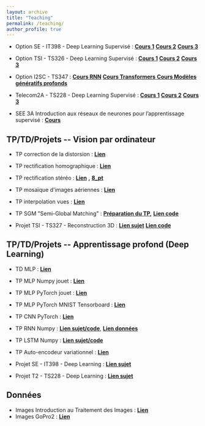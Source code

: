 ```yaml
---
layout: archive
title: "Teaching"
permalink: /teaching/
author_profile: true
---
```


- Option SE - IT398 - Deep Learning Supervisé : [**Cours 1**](https://www.google.com/url?q=https%3A%2F%2Fmycore.core-cloud.net%2Findex.php%2Fs%2Fu63TKZfos1CQpu0%2Fdownload&sa=D&sntz=1&usg=AOvVaw3jp5ZTSEumVu-8q7Ary5lg) [**Cours 2**](https://www.google.com/url?q=https%3A%2F%2Fmycore.core-cloud.net%2Findex.php%2Fs%2FulOBGkCCR09fTq1%2Fdownload&sa=D&sntz=1&usg=AOvVaw3EP1A8cMtPCcwGPP7aeA6G) [**Cours 3**](http://www.google.com/url?q=http%3A%2F%2Fsoon&sa=D&sntz=1&usg=AOvVaw2_X9uRmfgCuli50S1DFhc8)

- Option TSI - TS326 - Deep Learning Supervisé : [**Cours 1**](https://www.google.com/url?q=https%3A%2F%2Fmycore.core-cloud.net%2Findex.php%2Fs%2Fu63TKZfos1CQpu0%2Fdownload&sa=D&sntz=1&usg=AOvVaw3jp5ZTSEumVu-8q7Ary5lg) [**Cours 2**](https://www.google.com/url?q=https%3A%2F%2Fmycore.core-cloud.net%2Findex.php%2Fs%2FulOBGkCCR09fTq1%2Fdownload&sa=D&sntz=1&usg=AOvVaw3EP1A8cMtPCcwGPP7aeA6G) [**Cours 3**](https://www.google.com/url?q=https%3A%2F%2Fmycore.core-cloud.net%2Findex.php%2Fs%2FqaUgCWFPYinfZzP%2Fdownload&sa=D&sntz=1&usg=AOvVaw0YXpLrwVUPJqXKrFPBWxgY) 

- Option I2SC - TS347 : [**Cours RNN**](https://www.google.com/url?q=https%3A%2F%2Fmycore.core-cloud.net%2Findex.php%2Fs%2FDXyqoJ8NtRtBdhX%2Fdownload&sa=D&sntz=1&usg=AOvVaw0313YYdSVY8UZ0Id8rw4DG) [**Cours Transformers**](https://www.google.com/url?q=https%3A%2F%2Fmycore.core-cloud.net%2Findex.php%2Fs%2FLKAVpISlCZYpNY0%2Fdownload&sa=D&sntz=1&usg=AOvVaw0rR-_JBPFjt0kI7qqONsaY)[ ](https://www.google.com/url?q=https%3A%2F%2Fmycore.core-cloud.net%2Findex.php%2Fs%2FLKAVpISlCZYpNY0%2Fdownload&sa=D&sntz=1&usg=AOvVaw0rR-_JBPFjt0kI7qqONsaY) [**Cours Modèles génératifs profonds**](https://www.google.com/url?q=https%3A%2F%2Fmycore.core-cloud.net%2Findex.php%2Fs%2FbwVN5FO0hXj7AsQ%2Fdownload&sa=D&sntz=1&usg=AOvVaw2UF8hJdLo3is-IMSmL7W32) 

- Telecom2A - TS228 - Deep Learning Supervisé : [**Cours 1**](https://www.google.com/url?q=https%3A%2F%2Fmycore.core-cloud.net%2Findex.php%2Fs%2FqZBnmVaSZE5RXdV%2Fdownload&sa=D&sntz=1&usg=AOvVaw2W2j4CHHjv14r7TAcTCC1X) [**Cours 2**](https://www.google.com/url?q=https%3A%2F%2Fmycore.core-cloud.net%2Findex.php%2Fs%2FT7WE6pHodA9iUIC%2Fdownload&sa=D&sntz=1&usg=AOvVaw1QL1s01NkxKqu049vwwp9C) [**Cours 3**](https://www.google.com/url?q=https%3A%2F%2Fsoon&sa=D&sntz=1&usg=AOvVaw12uybk75XHtZdvDPV0BBBB)

- SEE 3A Introduction aux réseaux de neurones pour l’apprentissage supervisé : [**Cours**](https://www.google.com/url?q=https%3A%2F%2Fmycore.core-cloud.net%2Findex.php%2Fs%2F6ZdmIbx7YlU7kZd%2Fdownload&sa=D&sntz=1&usg=AOvVaw1oPXMtmxJb1Ypl7tWnEDhV) 



## TP/TD/Projets -- Vision par ordinateur

- TP correction de la distorsion : [**Lien**](https://www.google.com/url?q=https%3A%2F%2Fmycore.core-cloud.net%2Findex.php%2Fs%2FYTm4pZrcqoFVMBB%2Fdownload&sa=D&sntz=1&usg=AOvVaw3ltpjgNIUUFOIw9Mci0m47)

- TP rectification homographique : [**Lien**](https://www.google.com/url?q=https%3A%2F%2Fmycore.core-cloud.net%2Findex.php%2Fs%2FWLAFTuAGWiWOoKw%2Fdownload&sa=D&sntz=1&usg=AOvVaw0CSXAOhSbrGCxWJz49CpRP)

- TP rectification stéréo : [**Lien**](https://www.google.com/url?q=https%3A%2F%2Fmycore.cnrs.fr%2Findex.php%2Fs%2FtGDazVO7pOravLR&sa=D&sntz=1&usg=AOvVaw3TOvcyvCEx1lH7WhpiYuYL) **,** [**8_pt**](https://www.google.com/url?q=https%3A%2F%2Fmycore.cnrs.fr%2Findex.php%2Fs%2FajUt8k3fzRE1eDB&sa=D&sntz=1&usg=AOvVaw0T5A--kWkIimOu-Y-KsUtA)

- TP mosaïque d'images aériennes : [**Lien**](https://www.google.com/url?q=https%3A%2F%2Fmycore.core-cloud.net%2Findex.php%2Fs%2F2QlNAJEDJddeUEW%2Fdownload&sa=D&sntz=1&usg=AOvVaw064_jKIQ8OIUbCIwfG0Qmz)

- TP interpolation vues : [**Lien**](https://www.google.com/url?q=https%3A%2F%2Fmycore.core-cloud.net%2Findex.php%2Fs%2FDxkty6f116HNBmo&sa=D&sntz=1&usg=AOvVaw1r0Nez3sh7osfDcMkMKlh_)

- TP SGM "Semi-Global Matching" : [**Préparation du TP**](https://www.google.com/url?q=https%3A%2F%2Fmycore.core-cloud.net%2Findex.php%2Fs%2FR1KDxzoj2sctYAu%2Fdownload&sa=D&sntz=1&usg=AOvVaw2Ndx1vRb-6E3FYrx8eBkI-)**,** [**Lien code**](https://www.google.com/url?q=https%3A%2F%2Fmycore.core-cloud.net%2Findex.php%2Fs%2FpKqPf282mCygdyw%2Fdownload&sa=D&sntz=1&usg=AOvVaw0UMyArYC2jIpoNvqe8BW05)

  

- Projet TSI - TS327 - Reconstruction 3D :  [**Lien sujet**](https://www.google.com/url?q=https%3A%2F%2Fmycore.core-cloud.net%2Findex.php%2Fs%2FFiljVRIqiVB4EYo%2Fdownload&sa=D&sntz=1&usg=AOvVaw07aqyWyvGrPJnXCOtyya1W)  [**Lien code**](https://www.google.com/url?q=https%3A%2F%2Fmycore.core-cloud.net%2Findex.php%2Fs%2FRHS6aQ18Ujj9rup%2Fdownload&sa=D&sntz=1&usg=AOvVaw2jEWU7F58r_7DOy9cp0-vW)



## TP/TD/Projets -- Apprentissage profond (Deep Learning)

- TD MLP : [**Lien**](https://www.google.com/url?q=https%3A%2F%2Fmycore.core-cloud.net%2Findex.php%2Fs%2FoTKwS8Sv6JnMQH2%2Fdownload&sa=D&sntz=1&usg=AOvVaw2alMzTXQxtn5U6fH4nRR-q)

- TP MLP Numpy jouet : [**Lien**](https://www.google.com/url?q=https%3A%2F%2Fmycore.core-cloud.net%2Findex.php%2Fs%2FGZpNqF8T3UOziZ3%2Fdownload&sa=D&sntz=1&usg=AOvVaw1f3fMVBSIrZffDXE9rVM2X)

- TP MLP PyTorch jouet : [**Lien**](https://www.google.com/url?q=https%3A%2F%2Fmycore.core-cloud.net%2Findex.php%2Fs%2FrGTayezA6IYgzAD%2Fdownload&sa=D&sntz=1&usg=AOvVaw26iZC-2SNiJ64ON25oaF5q)

- TP MLP PyTorch MNIST Tensorboard : [**Lien**](https://www.google.com/url?q=https%3A%2F%2Fmycore.core-cloud.net%2Findex.php%2Fs%2FG139MEforG2MkVi%2Fdownload&sa=D&sntz=1&usg=AOvVaw3HkROwJbSBDTV-HImec-5L)

- TP CNN PyTorch : [**Lien**](https://www.google.com/url?q=https%3A%2F%2Fmycore.core-cloud.net%2Findex.php%2Fs%2Fo59TvQuUiIAlnR8%2Fdownload&sa=D&sntz=1&usg=AOvVaw0zUwlwzShvRC4WLM8cmBKt)

  

- TP RNN Numpy : [**Lien sujet/code**](https://www.google.com/url?q=https%3A%2F%2Fmycore.cnrs.fr%2Findex.php%2Fs%2FvN5RIQTrV0r62Mn%2Fdownload&sa=D&sntz=1&usg=AOvVaw1877eARa125DebJAum6m00), [**Lien données**](https://www.google.com/url?q=https%3A%2F%2Fmycore.core-cloud.net%2Findex.php%2Fs%2FDXdDKTd0pcKT1o2&sa=D&sntz=1&usg=AOvVaw3Dn6Gli0j0y2ID-K59XcwR)

- TP LSTM Numpy : [**Lien sujet/code**](https://www.google.com/url?q=https%3A%2F%2Fmycore.cnrs.fr%2Findex.php%2Fs%2FUjRcZdXlZCp4R1x%2Fdownload&sa=D&sntz=1&usg=AOvVaw2mL_m0sz12uP3sfbA6V1UC)

- TP Auto-encodeur variationnel : [**Lien**](https://www.google.com/url?q=https%3A%2F%2Fmycore.core-cloud.net%2Findex.php%2Fs%2F1NsbfunXMIxW3nv%2Fdownload&sa=D&sntz=1&usg=AOvVaw2ux5UqcoPbwl6OhS44Q_qP) 

  

- Projet SE - IT398 - Deep Learning :  [**Lien sujet**](https://www.google.com/url?q=https%3A%2F%2Fmycore.core-cloud.net%2Findex.php%2Fs%2FQ63FJ8hu64QKcMs%2Fdownload&sa=D&sntz=1&usg=AOvVaw3N_3YnAFKf7PyzEhTSjn4T)

- Projet T2 - TS228 - Deep Learning :  [**Lien sujet**](https://www.google.com/url?q=https%3A%2F%2Fmycore.core-cloud.net%2Findex.php%2Fs%2FjGqcC9KZmLSdVr1%2Fdownload&sa=D&sntz=1&usg=AOvVaw0bDnmHjBOEP4zCLnOZmRfd)



## Données

- Images Introduction au Traitement des Images : [**Lien**](https://www.google.com/url?q=https%3A%2F%2Fmycore.cnrs.fr%2Findex.php%2Fs%2FGouj9Cam7GY35MB&sa=D&sntz=1&usg=AOvVaw04f3EGvZ829YedJU8tBPa5)
- Images GoPro2 : [**Lien**](https://www.google.com/url?q=https%3A%2F%2Fmycore.cnrs.fr%2Findex.php%2Fs%2FclN3xly36dOslwX&sa=D&sntz=1&usg=AOvVaw1u3eomUXXeBhNBp9Fjx0nX)
